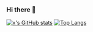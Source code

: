 ### Hi there 👋

<!--
**zxz100493/zxz100493** is a ✨ _special_ ✨ repository because its `README.md` (this file) appears on your GitHub profile.

Here are some ideas to get you started:

- 🔭 I’m currently working on ...
- 🌱 I’m currently learning ...
- 👯 I’m looking to collaborate on ...
- 🤔 I’m looking for help with ...
- 💬 Ask me about ...
- 📫 How to reach me: ...
- 😄 Pronouns: ...
- ⚡ Fun fact: ...
-->
[![x's GitHub stats](https://github-readme-stats.vercel.app/api?username=zxz100493)](https://github.com/anuraghazra/github-readme-stats)
[![Top Langs](https://github-readme-stats.vercel.app/api/top-langs/?username=zxz100493&hide=vue,javaScript&layout=compact)](https://github.com/anuraghazra/github-readme-stats)